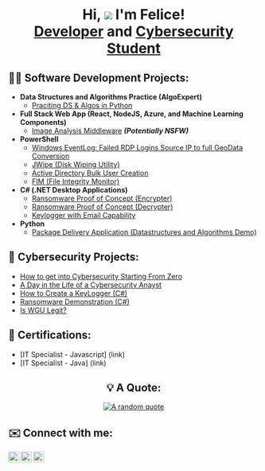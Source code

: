 <div align="center">
  <h1>
    
  Hi, ![](https://user-images.githubusercontent.com/18350557/176309783-0785949b-9127-417c-8b55-ab5a4333674e.gif) I'm Felice!
  <br/>
      <a href="https://github.com/DL14m">Developer</a> and 
      <a href="">Cybersecurity Student</a> 
  </h1>
</div>

  <h2> 👨‍💻 Software Development Projects:</h2>
  
  - <b>Data Structures and Algorithms Practice (AlgoExpert)</b>
    - [Praciting DS & Algos in Python](https://github.com/joshmadakor1/Algorithms-Practice)
  - <b>Full Stack Web App (React, NodeJS, Azure, and Machine Learning Components)</b>
    - [Image Analysis Middleware](https://github.com/joshmadakor1/4chan-Image-Analysis-Middleware-C964) <b><i>(Potentially NSFW)</b></i>
  - <b>PowerShell</b>
    - [Windows EventLog: Failed RDP Logins Source IP to full GeoData Conversion](https://github.com/joshmadakor1/Sentinel-Lab)
    - [JWipe (Disk Wiping Utility)](https://github.com/joshmadakor1/Jwipe.PowerShell)
    - [Active Directory Bulk User Creation](https://github.com/joshmadakor1/AD_PS)
    - [FIM (File Integrity Monitor)](https://github.com/joshmadakor1/PowerShell-Integrity-FIM)
  - <b>C# (.NET Desktop Applications)</b>
    - [Ransomware Proof of Concept (Encrypter)](https://github.com/joshmadakor1/EncrypterPOC)
    - [Ransomware Proof of Concept (Decrypter)](https://github.com/joshmadakor1/DecrypterPOC)
    - [Keylogger with Email Capability](https://github.com/joshmadakor1/Key-Logger-With-Email)
  - <b>Python</b>
    - [Package Delivery Application (Datastructures and Algorithms Demo)](https://github.com/joshmadakor1/Package-Delivery-Pathfinding-Algorithm)
  
  <h2> 👾 Cybersecurity Projects:</h2>
  
  - [How to get into Cybersecurity Starting From Zero](https://www.youtube.com/watch?v=a83ASGn_V_s)
  - [A Day in the Life of a Cybersecurity Anayst](https://www.youtube.com/watch?v=uHy3oM7NnoU)
  - [How to Create a KeyLogger (C#)](https://www.youtube.com/watch?v=N-L9hklSlNk)
  - [Ransomware Demonstration (C#)](https://www.youtube.com/watch?v=OfvdQeh79s0)
  - [Is WGU Legit?](https://www.youtube.com/watch?v=E2MwRWxDBkA)
  
  <h2> 🎯 Certifications:</h2>
  
  - [IT Specialist - Javascript] (link)
  - [IT Specialist - Java] (link)

  <div align="center">
  
  ## 💡 A Quote:
    
  [![A random quote](https://quotes-github-readme.vercel.app/api?type=horizontal&theme=dark)](https://github.com/piyushsuthar/github-readme-quotes)
  </div>
  
  <h2> ✉️ Connect with me:</h2>
  
  [<img align="left" alt="JoshMadakor | Twitter" width="22px" src="https://cdn.simpleicons.org/twitter/1D9BF0" />][twitter]
  [<img align="left" alt="JoshMadakor | Instagram" width="22px" src="https://cdn.simpleicons.org/instagram/E4405F" />][instagram]
  [<img align="left" alt="JoshMadakor | LinkedIn" width="22px" src="https://cdn.simpleicons.org/linkedin/0A66C2" />][linkedin]
  
  [twitter]: https://twitter.com/joshmadakor
  [instagram]: https://www.instagram.com/joshmadakor/
  [linkedin]: https://linkedin.com/in/joshmadakor


<!--
**joshmadakor1/joshmadakor1** is a ✨ _special_ ✨ repository because its `README.md` (this file) appears on your GitHub profile.

Here are some ideas to get you started:

- 🔭 I’m currently working on ...
- 🌱 I’m currently learning ...
- 👯 I’m looking to collaborate on ...
- 🤔 I’m looking for help with ...
- 💬 Ask me about ...
- 📫 How to reach me: ...
- 😄 Pronouns: ...
- ⚡ Fun fact: ...
-->
